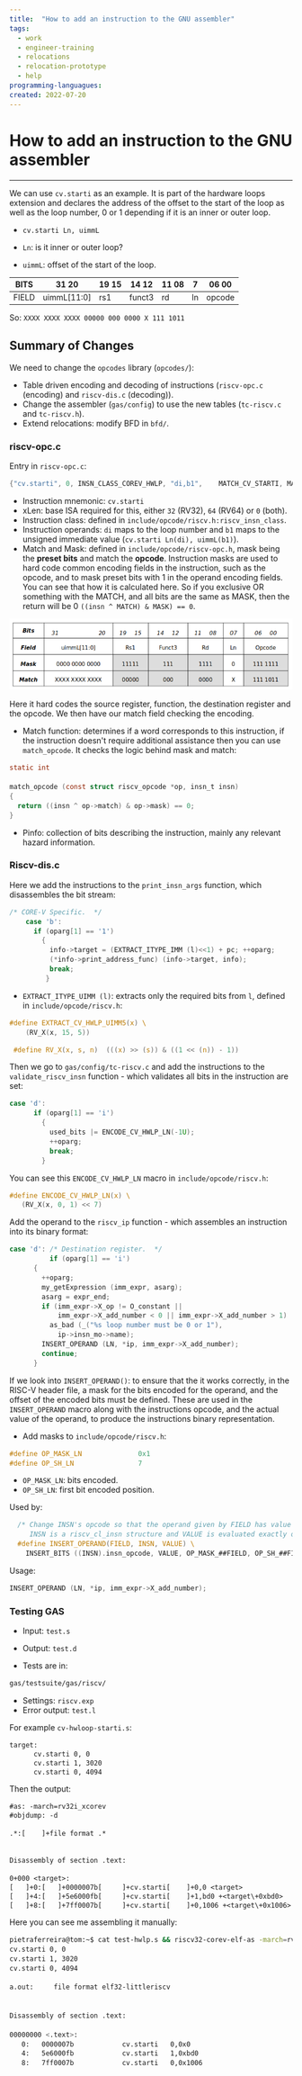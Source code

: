 ```yaml
---
title:  "How to add an instruction to the GNU assembler"
tags:
  - work
  - engineer-training
  - relocations
  - relocation-prototype
  - help
programming-languagues:
created: 2022-07-20
---
```

# How to add an instruction to the GNU assembler
---
We can use `cv.starti` as an example.  It is part of the hardware loops extension and declares the address of the offset to the start of the loop as well as the loop number, 0 or 1 depending if it is an inner or outer loop.

- `cv.starti Ln, uimmL`

- `Ln`: is it inner or outer loop?
- `uimmL`: offset of the start of the loop.

| BITS  | 31 20       | 19 15 | 14 12  | 11 08 | 7   | 06 00  |
| ----- | ----------- | ----- | ------ | ----- | --- | ------ |
| FIELD | uimmL[11:0] | rs1   | funct3 | rd    | ln  | opcode |

So: `XXXX XXXX XXXX 00000 000 0000 X 111 1011`

## Summary of Changes
We need to change the `opcodes` library (`opcodes/`):

- Table driven encoding and decoding of instructions (`riscv-opc.c` (encoding) and `riscv-dis.c` (decoding)).
- Change the assembler (`gas/config`) to use the new tables (`tc-riscv.c` and `tc-riscv.h`).
- Extend relocations: modify BFD in `bfd/`.

### riscv-opc.c
Entry in `riscv-opc.c`:

```c
{"cv.starti", 0, INSN_CLASS_COREV_HWLP, "di,b1",    MATCH_CV_STARTI, MASK_CV_STARTI, match_opcode, 0}
```

- Instruction mnemonic: `cv.starti`
- xLen: base ISA required for this, either `32` (RV32), `64` (RV64) or `0` (both).
- Instruction class: defined in `include/opcode/riscv.h:riscv_insn_class`.
- Instruction operands: `di` maps to the loop number and `b1` maps to the unsigned immediate value (`cv.starti Ln(di), uimmL(b1)`).
- Match and Mask: defined in `include/opcode/riscv-opc.h`, mask being the **preset bits** and match the **opcode**. Instruction masks are used to hard code common encoding fields in the instruction, such as the opcode, and to mask preset bits with 1 in the operand encoding fields. You can see that how it is calculated here. So if you exclusive OR something with the MATCH, and all bits are the same as MASK, then the return will be 0 `((insn ^ MATCH) & MASK) == 0`.

![Screenshot from 2022-07-20 13-35-38](notes/images/Screenshot%20from%202022-07-20%2013-35-38.png)

Here it hard codes the source register, function, the destination register and the opcode. We then have our match field checking the encoding.

- Match function: determines if a word corresponds to this instruction, if the instruction doesn't require additional assistance then you can use `match_opcode`. It checks the logic behind mask and match:

```c
static int

match_opcode (const struct riscv_opcode *op, insn_t insn)
{
  return ((insn ^ op->match) & op->mask) == 0;
}
```

- Pinfo: collection of bits describing the instruction, mainly any relevant hazard information.

### Riscv-dis.c
Here we add the instructions to the `print_insn_args` function, which disassembles the bit stream:

```c
/* CORE-V Specific.  */                                                       
    case 'b':                                                                                              
      if (oparg[1] == '1')                                                        
        {                                                                                                  
          info->target = (EXTRACT_ITYPE_IMM (l)<<1) + pc; ++oparg;                                         
          (*info->print_address_func) (info->target, info);                                                
          break;                                                                                           
         } 
```

- `EXTRACT_ITYPE_UIMM (l)`: extracts only the required bits from `l`, defined in `include/opcode/riscv.h`:

```c
#define EXTRACT_CV_HWLP_UIMM5(x) \                                                                       
    (RV_X(x, 15, 5))
```

```c
 #define RV_X(x, s, n)  (((x) >> (s)) & ((1 << (n)) - 1)) 
 ```

Then we go to `gas/config/tc-riscv.c` and add the instructions to the `validate_riscv_insn` function - which validates all bits in the instruction are set:

```c
case 'd':                                                                                              
      if (oparg[1] == 'i')                                                             
        {                                                                              
          used_bits |= ENCODE_CV_HWLP_LN(-1U);                                         
          ++oparg;                                                                     
          break;                                                                       
        } 
```

You can see this `ENCODE_CV_HWLP_LN` macro in `include/opcode/riscv.h`:

```c
#define ENCODE_CV_HWLP_LN(x) \                                                  
   (RV_X(x, 0, 1) << 7)  
```

Add the operand to the `riscv_ip` function - which assembles an instruction into its binary format:

```c
case 'd': /* Destination register.  */                                                             
          if (oparg[1] == 'i')                                                    
      {                                                                                                    
        ++oparg;                                                                  
        my_getExpression (imm_expr, asarg);                                                                
        asarg = expr_end;                                                         
        if (imm_expr->X_op != O_constant ||                                       
            imm_expr->X_add_number < 0 || imm_expr->X_add_number > 1)             
          as_bad (_("%s loop number must be 0 or 1"),                                                      
            ip->insn_mo->name);                                                   
        INSERT_OPERAND (LN, *ip, imm_expr->X_add_number);                                                  
        continue;                                                                                          
      } 
```

If we look into `INSERT_OPERAND()`: to ensure that the it works correctly, in the RISC-V header file, a mask for the bits encoded for the operand, and the offset of the encoded bits must be defined. These are used in the `INSERT_OPERAND` macro along with the instructions opcode, and the actual value of the operand, to produce the instructions binary representation.

- Add masks to `include/opcode/riscv.h`:

```c
#define OP_MASK_LN              0x1                                                                      
#define OP_SH_LN                7
```

- `OP_MASK_LN`: bits encoded.
- `OP_SH_LN`: first bit encoded position.

Used by:

```c
  /* Change INSN's opcode so that the operand given by FIELD has value VALUE.     
     INSN is a riscv_cl_insn structure and VALUE is evaluated exactly once.  */   
  #define INSERT_OPERAND(FIELD, INSN, VALUE) \                                                             
    INSERT_BITS ((INSN).insn_opcode, VALUE, OP_MASK_##FIELD, OP_SH_##FIELD)
```

Usage:

```c
INSERT_OPERAND (LN, *ip, imm_expr->X_add_number);
```

### Testing GAS
- Input: `test.s`
- Output: `test.d`

- Tests are in:

```bash
gas/testsuite/gas/riscv/
```

- Settings: `riscv.exp`
- Error output: `test.l`

For example `cv-hwloop-starti.s`:

```assembly
target:
      cv.starti 0, 0
      cv.starti 1, 3020
      cv.starti 0, 4094
```

Then the output:

```disassembly
#as: -march=rv32i_xcorev
#objdump: -d

.*:[ 	]+file format .*


Disassembly of section .text:

0+000 <target>:
[ 	]+0:[ 	]+0000007b[ 	]+cv.starti[ 	]+0,0 <target>
[ 	]+4:[ 	]+5e6000fb[ 	]+cv.starti[ 	]+1,bd0 +<target\+0xbd0>
[ 	]+8:[ 	]+7ff0007b[ 	]+cv.starti[ 	]+0,1006 +<target\+0x1006>
```

Here you can see me assembling it manually:

```bash
pietraferreira@tom:~$ cat test-hwlp.s && riscv32-corev-elf-as -march=rv32imc_xcorev1p0 test-hwlp.s && riscv32-corev-elf-objdump -rd a.out 
cv.starti 0, 0
cv.starti 1, 3020
cv.starti 0, 4094 

a.out:     file format elf32-littleriscv


Disassembly of section .text:

00000000 <.text>:
   0:	0000007b          	cv.starti	0,0x0
   4:	5e6000fb          	cv.starti	1,0xbd0
   8:	7ff0007b          	cv.starti	0,0x1006
```